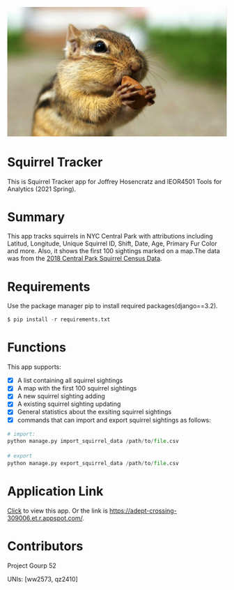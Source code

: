 ![image](https://github.com/Wen-Wen-Columbia/Squirrel_Tracker/blob/master/sightings/image/Welcome.jpg)

# Squirrel Tracker
This is Squirrel Tracker app for Joffrey Hosencratz and IEOR4501 Tools for Analytics (2021 Spring).

# Summary
This app tracks squirrels in NYC Central Park with attributions including Latitud, Longitude, Unique Squirrel ID, Shift, Date, Age, Primary Fur Color and more. Also, it shows the first 100 sightings marked on a map.The data was from the [2018 Central Park Squirrel Census Data](https://data.cityofnewyork.us/api/views/vfnx-vebw/rows.csv).

# Requirements
Use the package manager pip to install required packages(django==3.2).
```python
$ pip install -r requirements.txt
```

# Functions
This app supports:
- [x] A list containing all squirrel sightings
- [x] A map with the first 100 squirrel sightings
- [x] A new squirrel sighting adding
- [x] A existing squirrel sighting updating
- [x] General statistics about the exsiting squirrel sightings
- [x] commands that can import and export squirrel sightings as follows:
```python
# import:
python manage.py import_squirrel_data /path/to/file.csv

# export
python manage.py export_squirrel_data /path/to/file.csv
```

# Application Link
[Click](https://adept-crossing-309006.et.r.appspot.com/) to view this app. Or the link is https://adept-crossing-309006.et.r.appspot.com/.

# Contributors
Project Gourp 52

UNIs: [ww2573, qz2410]

